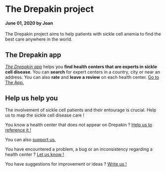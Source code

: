 # The Drepakin project

#### June 01, 2020 by Joan

The Drepakin project aims to help patients with sickle cell anemia to find the best care anywhere in the world.

## The Drepakin app

_[The Drepakin app](https://drepakin.com/app)_ helps you **find health centers that are experts in sickle cell disease**. You can **search** for expert centers in a country, city or near an address. You can also **rate** and **leave a review** on each health center. [Go to The App.](Https://drepakin.com/app)

## Help us help you

The involvement of sickle cell patients and their entourage is crucial.
Help us to map the sickle cell disease care !

You know a health center that does not appear on Drepakin ? [Help us to reference it !](https://forms.gle/3wWaovcLPs62kEh47)

You can also [support us.](https://paypal.me/pools/c/8nXuBPoX1L)

You have encountered a problem, a bug or an inconsistency regarding a health center ? [Let us know !](mailto:drepakin@gmail.com)

You have suggestions for improvement or ideas ? [Write us !](mailto:drepakin@gmail.com)
